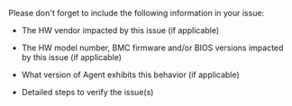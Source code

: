 Please don't forget to include the following information in your issue:

- The HW vendor impacted by this issue (if applicable)

- The HW model number, BMC firmware and/or BIOS versions impacted by this issue (if applicable)

- What version of Agent exhibits this behavior (if applicable)

- Detailed steps to verify the issue(s)
